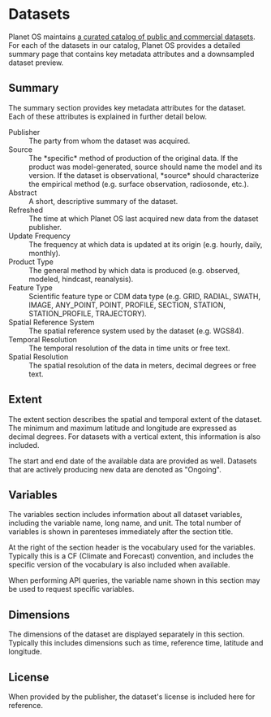 # Datasets

Planet OS maintains [a curated catalog of public and commercial datasets](http://data.planetos.com/datasets "Planet OS Data Catalog"). For each of the datasets in our catalog, Planet OS provides a detailed summary page that contains key metadata attributes and a downsampled dataset preview.

## Summary
The summary section provides key metadata attributes for the dataset. Each of these attributes is explained in further detail below.

<dl>
    <dt>Publisher</dt>
    <dd>The party from whom the dataset was acquired.</dd>
    <dt>Source</dt>
    <dd>The *specific* method of production of the original data. If the product was model-generated, source should name the model and its version. If the dataset is observational, *source* should characterize the empirical method (e.g. surface observation, radiosonde, etc.).</dd>
    <dt>Abstract</dt>
    <dd>A short, descriptive summary of the dataset.</dd>
    <dt>Refreshed</dt>
    <dd>The time at which Planet OS last acquired new data from the dataset publisher.</dd>
    <dt>Update Frequency</dt>
    <dd>The frequency at which data is updated at its origin (e.g. hourly, daily, monthly).</dd>
    <dt>Product Type</dt>
    <dd>The general method by which data is produced (e.g. observed, modeled, hindcast, reanalysis).</dd>
    <dt>Feature Type</dt>
    <dd>Scientific feature type or CDM data type (e.g. GRID, RADIAL, SWATH, IMAGE, ANY_POINT, POINT, PROFILE, SECTION, STATION, STATION_PROFILE, TRAJECTORY).</dd>
    <dt>Spatial Reference System</dt>
    <dd>The spatial reference system used by the dataset (e.g. WGS84).</dd>
    <dt>Temporal Resolution</dt>
    <dd>The temporal resolution of the data in time units or free text.</dd>
    <dt>Spatial Resolution</dt>
    <dd>The spatial resolution of the data in meters, decimal degrees or free text.</dd>
</dl>

## Extent
The extent section describes the spatial and temporal extent of the dataset. The minimum and maximum latitude and longitude are expressed as decimal degrees. For datasets with a vertical extent, this information is also included.

The start and end date of the available data are provided as well. Datasets that are actively producing new data are denoted as "Ongoing".

## Variables
The variables section includes information about all dataset variables, including the variable name, long name, and unit. The total number of variables is shown in parenteses immediately after the section title.

At the right of the section header is the vocabulary used for the variables. Typically this is a CF (Climate and Forecast) convention, and includes the specific version of the vocabulary is also included when available.

When performing API queries, the variable name shown in this section may be used to request specific variables.

## Dimensions
The dimensions of the dataset are displayed separately in this section. Typically this includes dimensions such as time, reference time, latitude and longitude.

## License
When provided by the publisher, the dataset's license is included here for reference.

